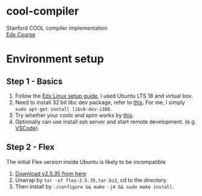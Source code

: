# cool-compiler
Stanford COOL compiler implementation  
[Edx Course](https://learning.edx.org/course/course-v1:StanfordOnline+SOE.YCSCS1+2T2020/home)

# Environment setup 

## Step 1 - Basics
1. Follow the [Edx Linux setup guide](https://courses.edx.org/courses/course-v1:StanfordOnline+SOE.YCSCS1+2T2020/6b750292e90d4950b895f621a5671b49/), I used Ubuntu LTS 18 and virtual box.
2. Need to install 32 bit libc dev package, refer to [this](https://stackoverflow.com/questions/7412548/error-gnu-stubs-32-h-no-such-file-or-directory-while-compiling-nachos-source). For me, I simply `sudo apt-get install libc6-dev-i386`.
3. Try whether your coolc and spim works by [this](https://courses.edx.org/courses/course-v1:StanfordOnline+SOE.YCSCS1+2T2020/9f961242edfb45eba0969a5a7592916d).
4. Optionally can use install ssh server and start remote development. (e.g. [VSCode](https://code.visualstudio.com/docs/remote/ssh)).

## Step 2 - Flex
The initial Flex version inside Ubuntu is likely to be incompatible
1. [Download v2.5.35 from here](https://src.fedoraproject.org/lookaside/pkgs/flex/flex-2.5.35.tar.bz2/10714e50cea54dc7a227e3eddcd44d57/)
2. Unwrap by `tar -xf flex-2.5.35.tar.bz2`, cd to the directory.
3. Then install by `./configure && make -j4 && sudo make install`.